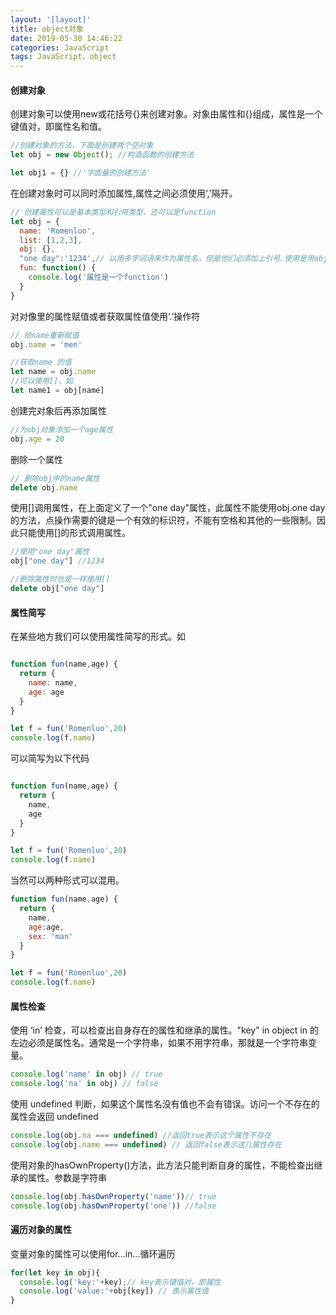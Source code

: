 ```yaml
---
layout: '[layout]'
title: object对象
date: 2019-05-30 14:46:22
categories: JavaScript
tags: JavaScript，object
---
```


#### 创建对象

创建对象可以使用new或花括号{}来创建对象。对象由属性和{}组成，属性是一个键值对，即属性名和值。
```js
//创建对象的方法，下面是创建两个空对象
let obj = new Object(); //构造函数的创建方法

let obj1 = {} //'字面量的创建方法'
```
在创建对象时可以同时添加属性,属性之间必须使用‘,’隔开。

```js
// 创建属性可以是基本类型和引用类型，还可以是function
let obj = {
  name: 'Romenluo',
  list: [1,2,3],
  obj: {},
  "one day":'1234',// 以用多字词语来作为属性名，但是他们必须加上引号.使用是用obj['one day']获取属性值
  fun: function() {
    console.log('属性是一个function')
  }
}
```

对对像里的属性赋值或者获取属性值使用‘.’操作符
```js
// 给name重新赋值
obj.name = 'men'

//获取name 的值
let name = obj.name
//可以使用[]，如
let name1 = obj[name]

```
创建完对象后再添加属性

```js
//为obj对象添加一个age属性
obj.age = 20
```

删除一个属性
```js
// 删除obj中的name属性
delete obj.name
```
使用[]调用属性，在上面定义了一个"one day"属性，此属性不能使用obj.one day的方法，点操作需要的键是一个有效的标识符，不能有空格和其他的一些限制。因此只能使用[]的形式调用属性。

```js
//使用"one day"属性
obj["one day"] //1234

//删除属性时也是一样使用[]
delete obj["one day"]
```

#### 属性简写

在某些地方我们可以使用属性简写的形式。如

```js

function fun(name,age) {
  return {
    name: name,
    age: age
  }
}

let f = fun('Romenluo',20)
console.log(f.name)
```

可以简写为以下代码

```js

function fun(name,age) {
  return {
    name,
    age
  }
}

let f = fun('Romenluo',20)
console.log(f.name)
```

当然可以两种形式可以混用。

```js
function fun(name,age) {
  return {
    name,
    age:age,
    sex: 'man'
  }
}

let f = fun('Romenluo',20)
console.log(f.name)
```

#### 属性检查

使用 ‘in’ 检查，可以检查出自身存在的属性和继承的属性。"key" in object in 的左边必须是属性名。通常是一个字符串，如果不用字符串，那就是一个字符串变量。

```js
console.log('name' in obj) // true
console.log('na' in obj) // false
```

使用 undefined 判断，如果这个属性名没有值也不会有错误。访问一个不存在的属性会返回 undefined

```js
console.log(obj.na === undefined) //返回true表示这个属性不存在
console.log(obj.name === undefined) // 返回false表示这儿属性存在
```

使用对象的hasOwnProperty()方法，此方法只能判断自身的属性，不能检查出继承的属性。参数是字符串

```js
console.log(obj.hasOwnProperty('name'))// true
console.log(obj.hasOwnProperty('one')) //false
```

#### 遍历对象的属性

变量对象的属性可以使用for...in...循环遍历

```js
for(let key in obj){
  console.log('key:'+key);// key表示键值对，即属性
  console.log('value:'+obj[key]) // 表示属性值
}
```
